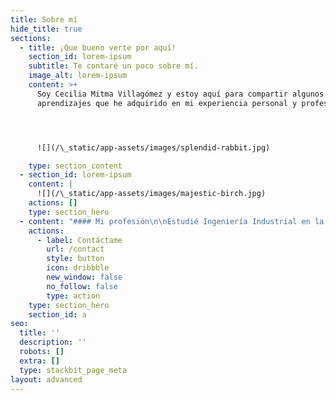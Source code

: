 ```yaml
---
title: Sobre mí
hide_title: true
sections:
  - title: ¡Que bueno verte por aquí!
    section_id: lorem-ipsum
    subtitle: Te contaré un poco sobre mí.
    image_alt: lorem-ipsum
    content: >+
      Soy Cecilia Mitma Villagómez y estoy aquí para compartir algunos
      aprendizajes que he adquirido en mi experiencia personal y profesional.




      ![](/\_static/app-assets/images/splendid-rabbit.jpg)

    type: section_content
  - section_id: lorem-ipsum
    content: |
      ![](/\_static/app-assets/images/majestic-birch.jpg)
    actions: []
    type: section_hero
  - content: "#### Mi profesión\n\nEstudié Ingeniería Industrial en la Universidad Nacional Mayor de San Marcos y tengo 8 años de experiencia en Planeamiento Financiero, Planeamiento Estratégico, Costos, Presupuestos, Gestión de procesos, Gestión de Proyectos y Análisis de KPI’s. Me enfoco en buscar oportunidades de mejora apoyándome en información consistente y veraz que aporte valor a la toma de decisiones y al planteamiento de estrategias.\_\nMi objetivo es contribuir con el crecimiento de negocios y el desarrollo de equipos.\n\n#### Mi historia\n\nVengo de una familia muy unida y con mucho empuje, soy de Lima pero por mis venas corre sangre sureña, ya que mi madre es arequipeña y mi padre ayacuchano. Desde muy pequeña mis padres me enseñaron que siempre podemos encontrar una mejor versión de nosotros mismos y que cualquier obstáculo se resuelve con esfuerzo y creatividad.\n\n#### Mis valores\n\nOptimismo, Perseverancia, Amor, Coherencia y Liderazgo.\n"
    actions:
      - label: Contáctame
        url: /contact
        style: button
        icon: dribbble
        new_window: false
        no_follow: false
        type: action
    type: section_hero
    section_id: a
seo:
  title: ''
  description: ''
  robots: []
  extra: []
  type: stackbit_page_meta
layout: advanced
---
```

